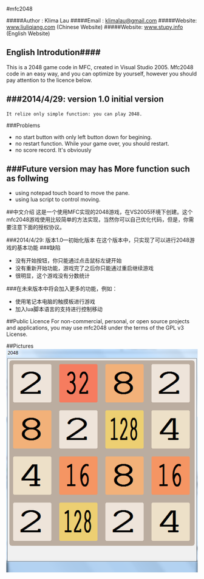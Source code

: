 #mfc2048

#####Author : Klima Lau
#####Email  : klimalau@gmail.com
#####Website: www.liuliqiang.com  (Chinese Website)
#####Website: www.stupy.info  (English Website)


## English Introdution####
This is a 2048 game code in MFC, created in Visual Studio 2005. Mfc2048 code in an easy way, and you can optimize by yourself, however you should pay attention to the licence below.

###2014/4/29: version 1.0 initial version
----------
	It relize only simple function: you can play 2048.

###Problems

- no start button with only left button down for begining.
- no restart function. While your game over, you should restart.
- no score record. It's obviously

###Future version may has More function such as follwing
----
- using notepad touch board to move the pane.	
- using lua script to control moving.


##中文介绍
这是一个使用MFC实现的2048游戏，在VS2005环境下创建。这个mfc2048游戏使用比较简单的方法实现，当然你可以自己优化代码，但是，你需要注意下面的授权协议。

###2014/4/29: 版本1.0—初始化版本
		在这个版本中，只实现了可以进行2048游戏的基本功能
###缺陷

- 没有开始按钮，你只能通过点击鼠标左键开始
- 没有重新开始功能，游戏完了之后你只能通过重启继续游戏
- 很明显，这个游戏没有分数统计

###在未来版本中将会加入更多的功能，例如：
- 使用笔记本电脑的触摸板进行游戏
- 加入lua脚本语言的支持进行控制移动

##Public Licence
    For non-commercial, personal, or open source projects and applications, you may use mfc2048 under the terms of the GPL v3 License.

##Pictures
![Alt text](/2048/2048/screencap.png)